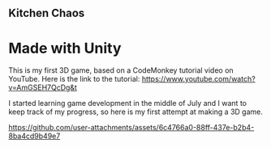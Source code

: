 
## Kitchen Chaos
# Made with Unity

This is my first 3D game, based on a CodeMonkey tutorial video on YouTube. Here is the link to the tutorial:
https://www.youtube.com/watch?v=AmGSEH7QcDg&t

I started learning game development in the middle of July and I want to keep track of my progress, so here is my first attempt at making a 3D game.

https://github.com/user-attachments/assets/6c4766a0-88ff-437e-b2b4-8ba4cd9b49e7
